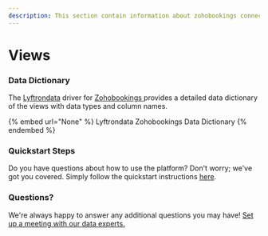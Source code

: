 ```yaml
---
description: This section contain information about zohobookings connector views information
---
```


# Views

### Data Dictionary

The [Lyftrondata](https://www.lyftrondata.com/) driver for [Zohobookings](https://www.lyftrondata.com/integration/commerce-analytics/zoho-bookings//)[ ](https://www.lyftrondata.com/integration/zohobookings/)provides a detailed data dictionary of the views with data types and column names.

{% embed url="None" %}
Lyftrondata Zohobookings Data Dictionary
{% endembed %}

### Quickstart Steps

Do you have questions about how to use the platform? Don't worry; we've got you covered. Simply follow the quickstart instructions [here](../README.md).

### Questions? <a href="#questions" id="questions"></a>

We're always happy to answer any additional questions you may have! [Set up a meeting with our data experts.](https://www.lyftrondata.com/book-a-meeting/)



